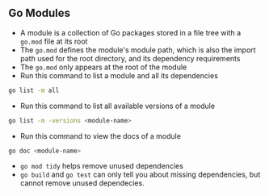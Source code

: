 ## Go Modules
- A module is a collection of Go packages stored in a file tree with a `go.mod` file at its root
- The `go.mod` defines the module's module path, which is also the import path used for the root directory, and its dependency requirements
- The `go.mod` only appears at the root of the module
- Run this command to list a module and all its dependencies
```bash
go list -m all
```
- Run this command to list all available versions of a module
```bash
go list -m -versions <module-name>
```
- Run this command to view the docs of a module
```bash
go doc <module-name>
```
- `go mod tidy` helps remove unused dependencies
- `go build` and `go test` can only tell you about missing dependencies, but cannot remove unused dependecies.